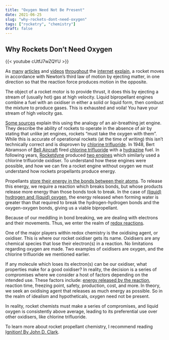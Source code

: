 ```yaml
---
title: "Oxygen Need Not Be Present"
date: 2021-06-25
slug: "why-rockets-dont-need-oxygen"
tags: ["rocketry", "chemistry"]
draft: false
---
```

## Why Rockets Don’t Need Oxygen

{{< youtube cUtfJ7wZQYU >}}

As [many](https://www.nasa.gov/audience/forstudents/k-4/stories/nasa-knows/what-is-a-rocket-k4.html) [articles](https://interestingengineering.com/rockets-101-how-exactly-do-rockets-work) and [videos](https://www.youtube.com/watch?v=jI-HeXhsUIg) [throughout](https://www.nasa.gov/stem-ed-resources/how-rockets-work.html) the [internet](https://www.esa.int/kids/en/learn/Technology/Rockets/How_does_a_rocket_work) [explain](https://science.howstuffworks.com/rocket.htm), a rocket moves in accordance with Newton’s third law of motion by ejecting matter, in one direction so that the reaction force produces motion in the opposite.

The object of a rocket motor is to provide thrust, it does this by ejecting a stream of (usually hot) gas at high velocity. Liquid bipropellant engines combine a fuel with an oxidiser in either a solid or liquid form, then combust the mixture to produce gases. This is exhausted and voila! You have your stream of high velocity gas.

[Some sources](https://www.grc.nasa.gov/WWW/k-12/rocket/TRCRocket/practical_rocketry.html) explain this using the analogy of an air-breathing jet engine. They describe the ability of rockets to operate in the absence of air by stating that unlike jet engines, rockets “must take the oxygen with them”. While this is accurate of operational rockets (at the time of writing) this isn’t technically correct and is disproven by [chlorine trifluoride](https://pubchem.ncbi.nlm.nih.gov/compound/24637). In 1948, Bert Abramson of [Bell Aircraft](https://en.wikipedia.org/wiki/Bell_Aircraft) fired [chlorine trifluoride](https://pubchem.ncbi.nlm.nih.gov/compound/Chlorine-trifluoride) with a [hydrazine](http://www.astronautix.com/h/hydrazine.html) fuel. In following years, [Rocketdyne](https://en.wikipedia.org/wiki/Rocketdyne) produced [two engines](http://www.astronautix.com/c/clf3hydrazine.html) which similarly used a chlorine trifluoride oxidiser. To understand how these engines were possible, and how we can fire a rocket engine without oxygen we must understand how rockets propellants produce energy.

Propellants [store their energy in the bonds between their atoms](https://www.britannica.com/science/chemical-energy). To release this energy, we require a reaction which breaks bonds, but whose products release more energy than those bonds took to break. In the case of [(liquid) hydrogen and (liquid) oxygen](https://chem.libretexts.org/Bookshelves/General_Chemistry/Book%3A_ChemPRIME_(Moore_et_al.)/15%3A_Thermodynamics-_Atoms_Molecules_and_Energy/15.11%3A_Bond_Enthalpies_and_Exothermic_or_Endothermic_Reactions), the energy released when forming water is greater than that required to break the hydrogen-hydrogen bonds and the oxygen-oxygen bonds, giving us a viable bipropellant.

Because of our meddling in bond breaking, we are dealing with electrons and their movements. Thus, we enter the realm of [redox reactions](https://chem.libretexts.org/Bookshelves/Analytical_Chemistry/Supplemental_Modules_(Analytical_Chemistry)/Electrochemistry/Redox_Chemistry/Oxidation-Reduction_Reactions).

One of the major players within redox chemistry is the oxidising agent, or oxidiser. This is where our rocket oxidiser gets its name. Oxidisers are any chemical species that lose their electron(s) in a reaction. No limitations regarding oxygen are made. Two examples of oxidisers are oxygen, and the chlorine trifluoride we mentioned earlier.

If any molecule which loses its electron(s) can be our oxidiser, what properties make for a good oxidiser? In reality, the decision is a series of compromises where we consider a host of factors depending on the intended use. These factors include: [energy released by the reaction](https://chem.libretexts.org/Bookshelves/Organic_Chemistry/Map%3A_Organic_Chemistry_(Smith)/Chapter_06%3A_Understanding_Organic_Reactions/6.04_Bond_Dissociation_Energy), reaction time, freezing point, safety, production, cost, and more. In theory, we seek an oxidising agent that releases as much energy as possible. So in the realm of idealism and hypotheticals, oxygen need not be present.

In reality, rocket chemists must make a series of compromises, and liquid oxygen is consistently above average, leading to its preferential use over other oxidisers, like chlorine trifluoride.

To learn more about rocket propellant chemistry, I recommend reading [Ignition! By John D. Clark](https://library.sciencemadness.org/library/books/ignition.pdf).
